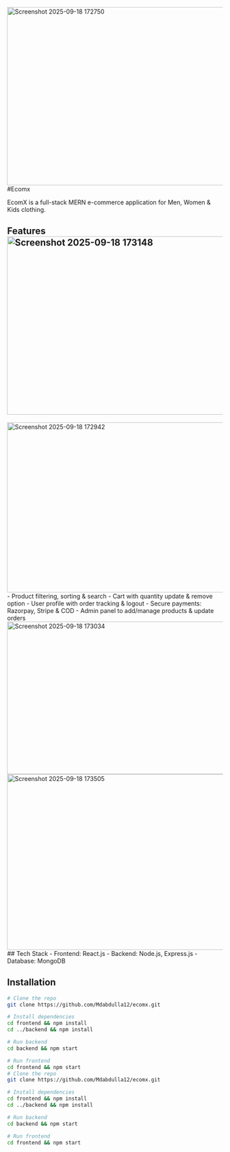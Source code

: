 
<img width="944" height="416" alt="Screenshot 2025-09-18 172750" src="https://github.com/user-attachments/assets/0d05cdbb-e366-4d52-aafb-b0d316c67279" />
#Ecomx

EcomX is a full-stack MERN e-commerce application for Men, Women & Kids clothing.  

## Features<img width="902" height="416" alt="Screenshot 2025-09-18 173148" src="https://github.com/user-attachments/assets/43f5d9f6-3560-48db-9987-9e500aa52d66" />
<img width="740" height="397" alt="Screenshot 2025-09-18 172942" src="https://github.com/user-attachments/assets/aedd1cb0-2c98-4767-8c4f-96eb5d8e1942" />
- Product filtering, sorting & search
- Cart with quantity update & remove option
- User profile with order tracking & logout
- Secure payments: Razorpay, Stripe & COD
- Admin panel to add/manage products & update orders
<img width="894" height="356" alt="Screenshot 2025-09-18 173034" src="https://github.com/user-attachments/assets/d3cee617-cf88-470a-a6e9-3c90b1e63c88" />
<img width="918" height="410" alt="Screenshot 2025-09-18 173505" src="https://github.com/user-attachments/assets/71a5e67e-44c0-4abe-8234-ec0545018db8" />
## Tech Stack
- Frontend: React.js
- Backend: Node.js, Express.js
- Database: MongoDB

## Installation

```bash
# Clone the repo
git clone https://github.com/Mdabdulla12/ecomx.git

# Install dependencies
cd frontend && npm install
cd ../backend && npm install

# Run backend
cd backend && npm start

# Run frontend
cd frontend && npm start        
# Clone the repo
git clone https://github.com/Mdabdulla12/ecomx.git

# Install dependencies
cd frontend && npm install
cd ../backend && npm install

# Run backend
cd backend && npm start

# Run frontend
cd frontend && npm start

